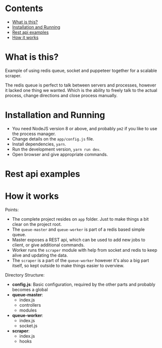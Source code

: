 # Contents

- [What is this?](#what-is-this)
- [Installation and Running](#installation-and-running)
- [Rest api examples](#rest-api-examples)
- [How it works](#how-it-works)

# What is this?

Example of using redis queue, socket and puppeteer together for a scalable scraper.

The redis queue is perfect to talk between servers and processes, however it lacked one thing we wanted. Which is the ability to freely talk to the actual process, change directions and close process manually.

# Installation and Running

- You need NodeJS version 8 or above, and probably `pm2` if you like to use the process manager.
- Change details on the `app/config.js` file.
- Install dependencies, `yarn`.
- Run the development version, `yarn run dev`.
- Open browser and give appropriate commands.

# Rest api examples

# How it works

Points:

- The complete project resides on `app` folder. Just to make things a bit clear on the project root.
- The `queue-master` and `queue-worker` is part of a redis based simple queue.
- Master exposes a REST api, which can be used to add new jobs to client, or give additional commands.
- Worker runs the `scraper` module with help from socket and redis to keep alive and updating the data.
- The `scraper` is a part of the `queue-worker` however it's also a big part itself, so kept outside to make things easier to overview.

Directory Structure:

- **config.js**: Basic configuration, required by the other parts and probably becomes a global
- **queue-master**:
  - index.js
  - controllers
  - modules
- **queue-worker**:
  - index.js
  - socket.js
- **scraper**:
  - index.js
  - hooks
